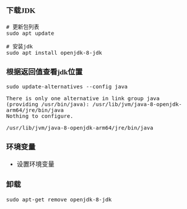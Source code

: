 <span  style="font-family: Simsun,serif; font-size: 17px; ">

### 下载JDK

~~~
# 更新包列表
sudo apt update

# 安装jdk
sudo apt install openjdk-8-jdk
~~~

### 根据返回值查看jdk位置

~~~
sudo update-alternatives --config java

There is only one alternative in link group java (providing /usr/bin/java): /usr/lib/jvm/java-8-openjdk-arm64/jre/bin/java
Nothing to configure.

/usr/lib/jvm/java-8-openjdk-arm64/jre/bin/java
~~~

### 环境变量

- 设置环境变量

### 卸载

~~~
sudo apt-get remove openjdk-8-jdk 
~~~

</span>